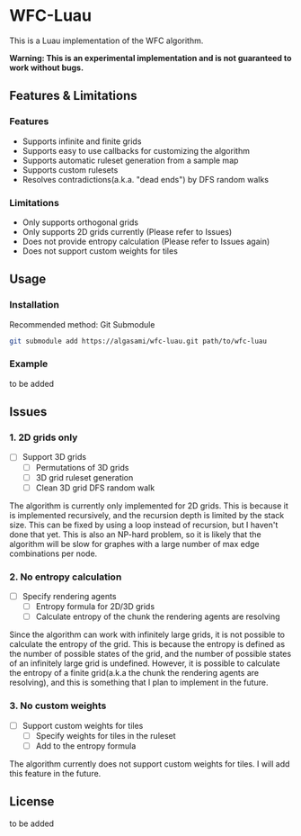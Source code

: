 # WFC-Luau

This is a Luau implementation of the WFC algorithm.

**Warning: This is an experimental implementation and is not guaranteed to work without bugs.**

## Features & Limitations

### Features

- Supports infinite and finite grids
- Supports easy to use callbacks for customizing the algorithm
- Supports automatic ruleset generation from a sample map
- Supports custom rulesets
- Resolves contradictions(a.k.a. "dead ends") by DFS random walks

### Limitations

- Only supports orthogonal grids
- Only supports 2D grids currently (Please refer to Issues)
- Does not provide entropy calculation (Please refer to Issues again)
- Does not support custom weights for tiles

## Usage

### Installation

Recommended method: Git Submodule

```bash
git submodule add https://algasami/wfc-luau.git path/to/wfc-luau
```

### Example

to be added

## Issues

### 1. 2D grids only

- [ ] Support 3D grids
  - [ ] Permutations of 3D grids
  - [ ] 3D grid ruleset generation
  - [ ] Clean 3D grid DFS random walk

The algorithm is currently only implemented for 2D grids. This is because it is implemented recursively, and the recursion depth is limited by the stack size. This can be fixed by using a loop instead of recursion, but I haven't done that yet.
This is also an NP-hard problem, so it is likely that the algorithm will be slow for graphes with a large number of max edge combinations per node.

### 2. No entropy calculation

- [ ] Specify rendering agents
  - [ ] Entropy formula for 2D/3D grids
  - [ ] Calculate entropy of the chunk the rendering agents are resolving

Since the algorithm can work with infinitely large grids, it is not possible to calculate the entropy of the grid. This is because the entropy is defined as the number of possible states of the grid, and the number of possible states of an
infinitely large grid is undefined. However, it is possible to calculate the entropy of a finite grid(a.k.a the chunk the rendering agents are resolving), and this is something that I plan to implement in the future.

### 3. No custom weights

- [ ] Support custom weights for tiles
  - [ ] Specify weights for tiles in the ruleset
  - [ ] Add to the entropy formula

The algorithm currently does not support custom weights for tiles. I will add this feature in the future.

## License

to be added

